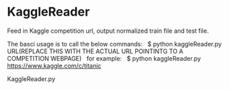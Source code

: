 # KaggleReader
Feed in Kaggle competition url, output normalized train file and test file.  

The basci usage is to call the below commands:  
$ python kaggleReader.py URL(REPLACE THIS WITH THE ACTUAL URL POINTINTG TO A COMPETITION WEBPAGE)  
for example:  
$ python kaggleReader.py https://www.kaggle.com/c/titanic  

KaggleReader.py 


